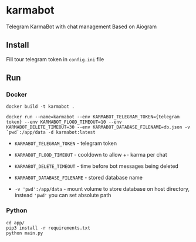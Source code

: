 # karmabot
Telegram KarmaBot with chat management
Based on Aiogram
## Install
Fill tour telegram token in `config.ini` file

## Run
### Docker

```
docker build -t karmabot .

docker run --name=karmabot --env KARMABOT_TELEGRAM_TOKEN={telegram token} --env KARMABOT_FLOOD_TIMEOUT=10 --env KARMABOT_DELETE_TIMEOUT=30 --env KARMABOT_DATABASE_FILENAME=db.json -v `pwd`:/app/data -d karmabot:latest
```

* `KARMABOT_TELEGRAM_TOKEN` - telegram token
* `KARMABOT_FLOOD_TIMEOUT` - cooldown to allow +- karma per chat
* `KARMABOT_DELETE_TIMEOUT` - time before bot messages being deleted
* `KARMABOT_DATABASE_FILENAME` - stored database name

* `-v 'pwd':/app/data` - mount volume to store database on host directory, instead `'pwd'` you can set absolute path

### Python

```
cd app/
pip3 install -r requirements.txt
python main.py
```
